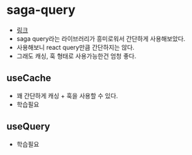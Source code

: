 # saga-query

- [링크](https://github.com/redux-saga/saga-query)
- saga query라는 라이브러리가 흥미로워서 간단하게 사용해보았다.
- 사용해보니 react query만큼 간단하지는 않다.
- 그래도 캐싱, 훅 형태로 사용가능한건 엄청 좋다.

## useCache

- 꽤 간단하게 캐싱 + 훅을 사용할 수 있다.
- 학습필요

## useQuery

- 학습필요
